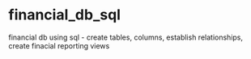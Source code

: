 # financial_db_sql
financial db using sql - create tables, columns, establish relationships, create finacial reporting views
